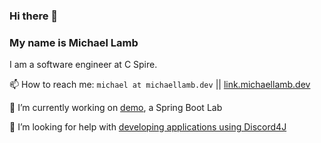 ### Hi there 👋

### My name is Michael Lamb

I am a software engineer at C Spire.

📫 How to reach me: `michael at michaellamb.dev` || [link.michaellamb.dev](https://link.michaellamb.dev/)

🔭 I’m currently working on [demo][demo], a Spring Boot Lab

🤔 I’m looking for help with [developing applications using Discord4J][discord4j]

<!--
**michaellambgelo/michaellambgelo** is a ✨ _special_ ✨ repository because its `README.md` (this file) appears on your GitHub profile.

Here are some ideas to get you started:

- 🔭 I’m currently working on ...
- 🌱 I’m currently learning ...
- 👯 I’m looking to collaborate on ...
- 🤔 I’m looking for help with ...
- 💬 Ask me about ...
- 📫 How to reach me: ...
- 😄 Pronouns: ...
- ⚡ Fun fact: ...
-->

[demo]:https://github.com/michaellambgelo/demo
[discord4j]:https://docs.discord4j.com/quickstart
